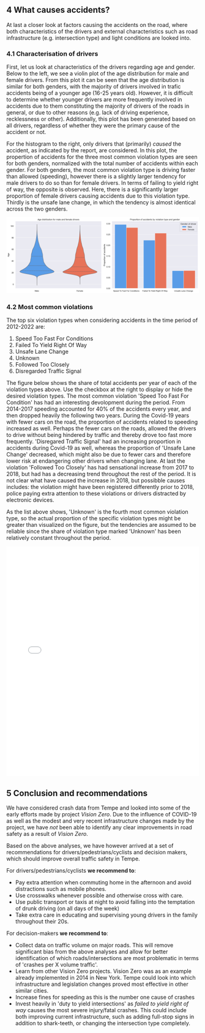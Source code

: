 ## 4 What causes accidents?
At last a closer look at factors causing the accidents on the road, where both characteristics of the drivers and external characteristics such as road infrastructure (e.g. intersection type) and light conditions are looked into. 

### 4.1 Characterisation of drivers
First, let us look at characteristics of the drivers regarding age and gender. Below to the left, we see a violin plot of the age distribution for male and female drivers. From this plot it can be seen that the age distribution is similar for both genders, with the majority of drivers involved in trafic accidents being of a younger age (16-25 years old). However, it is difficult to determine whether younger drivers are more frequently involved in accidents due to them constituting the majority of drivers of the roads in general, or due to other reasons (e.g. lack of driving experience, recklessness or other). Additionally, this plot has been generated based on all drivers, regardless of whether they were the primary cause of the accident or not.  

For the histogram to the right, only drivers that (primarily) *caused* the accident, as indicated by the report, are considered. In this plot, the propertion of accidents for the three most common violation types are seen for both genders, normalized with the total number of accidents within each gender. For both genders, the most common violation type is driving faster than allowed (speeding), however there is a slightly larger tendency for male drivers to do so than for female drivers. In terms of failing to yield right of way, the opposite is observed. Here, there is a significantly larger proportion of female drivers causing accidents due to this violation type. Thirdly is the unsafe lane change, in which the tendency is almost identical across the two genders. 

<style>
    .responsive-image {
        max-width: 100%;
        height: auto;
    }
</style>

<img src="assets/png/male-female-comparison-plot.png" class="responsive-image">

### 4.2 Most common violations

The top six violation types when considering accidents in the time period of 2012-2022 are:
1. Speed Too Fast For Conditions
2. Failed To Yield Right Of Way
3. Unsafe Lane Change
4. Unknown
5. Followed Too Closely
6. Disregarded Traffic Signal

The figure below shows the share of total accidents per year of each of the violation types above. Use the checkbox at the right to display or hide the desired violation types. The most common violation 'Speed Too Fast For Condition' has had an interesting devolopment during the period. From 2014-2017 speeding accounted for 40% of the accidents every year, and then dropped heavily the following two years. During the Covid-19 years with fewer cars on the road, the proportion of accidents related to speeding increased as well. Perhaps the fewer cars on the roads, allowed the drivers to drive without being hindered by traffic and thereby drove too fast more frequently. 'Disregared Traffic Signal' had an increasing proportion in accidents during Covid-19 as well, whereas the proportion of 'Unsafe Lane Change' decreased, which might also be due to fewer cars and therefore lower risk at endangering other drivers when changing lane. At last the violation 'Followed Too Closely' has had sensational increase from 2017 to 2018, but had has a decreasing trend throughout the rest of the period. It is not clear what have caused the increase in 2018, but possibble causes includes: the violation might have been registered differently prior to 2018, police paying extra attention to these violations or drivers distracted by electronic devices.

As the list above shows, 'Unknown' is the fourth most common violation type, so the actual proportion of the specific violation types might be greater than visualized on the figure, but the tendencies are assumed to be reliable since the share of violation type marked 'Unknown' has been relatively constant throughout the period.

<iframe src="contents/ViolationType_interactive.html"
    sandbox="allow-same-origin allow-scripts"
    width="100%"
    height="600"
    scrolling="no"
    seamless="seamless"
    frameborder="0">
</iframe>

## 5 Conclusion and recommendations

We have considered crash data from Tempe and looked into some of the early efforts made by project _Vision Zero_. Due to the influence of COVID-19 as well as the modest and very recent infrastructure changes made by the project, we have _not_ been able to identify any clear improvements in road safety as a result of _Vision Zero_.

Based on the above analyses, we have however arrived at a set of recommendations for drivers/pedestrians/cyclists and decision makers, which should improve overall traffic safety in Tempe.

For drivers/pedestrians/cyclists **we recommend to**:
- Pay extra attention when commuting home in the afternoon and avoid distractions such as mobile phones.
- Use crosswalks whenever possible and otherwise cross with care.
- Use public transport or taxis at night to avoid falling into the temptation of drunk driving (on all days of the week)
- Take extra care in educating and supervising young drivers in the family throughout their 20s.


For decision-makers **we recommend to**:
- Collect data on traffic volume on major roads. This will remove significant bias from the above analyses and allow for better identification of which roads/intersections are most problematic in terms of 'crashes per X volume traffic'.
- Learn from other Vision Zero projects. Vision Zero was as an example already implemented in 2014 in New York. Tempe could look into which infrastructure and legislation changes proved most effective in other similar cities.
- Increase fines for speeding as this is the number one cause of crashes
- Invest heavily in 'duty to yield intersections' as _failed to yield right of way_ causes the most severe injury/fatal crashes. This could include both improving current infrastructure, such as adding full-stop signs in addition to shark-teeth, or changing the intersection type completely.